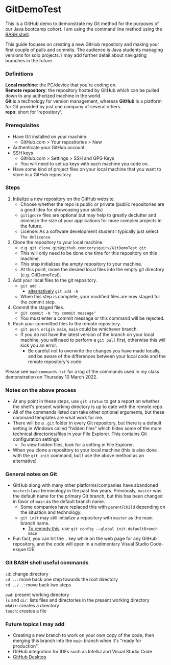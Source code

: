 # GitDemoTest

This is a GitHub demo to demonstrate my Git method for the purposes of our Java bootcamp cohort. I am using the command line method using the [BASH shell](https://git-scm.com/downloads).  

This guide focuses on creating a new GitHub repository and making your first couple of pulls and commits. The audience is Java students managing versions for solo projects. I may add further detail about navigating branches in the future.  

### Definitions
<strong>Local machine</strong>: the PC/device that you're coding on.  
<strong>Remote repository</strong>: the repository hosted by GitHub which can be pulled down to any authorized machine in the world.  
<strong>Git</strong> is a technology for version management, whereas <strong>GitHub</strong> is a platform for Git provided by just one company of several others.  
<strong>repo</strong>: short for 'repository'.  

### Prerequisites    
- Have Git installed on your machine.  
    - GitHub.com > Your repositories > New
- Authenticate your GitHub account.
- SSH keys  
    - GitHub.com > Settings > SSH and GPG Keys  
    - You will need to set up keys with each machine you code on.  
- Have some kind of project files on your local machine that you want to store in a GitHub repository.  

### Steps  
1. Intialize a new repository on the GitHub website.  
    - Choose whether the repo is public or private (public repositories are a good idea for showcasing your skills)  
    - `gitignore` files are optional but may help to greatly declutter and minimize the size of your applications for more complex projects in the future.
    - License: As a software development student I typically just select `The Unlicense`.  
3. Clone the repository to your local machine.  
    - e.g. `git clone git@github.com:coryjquirk/GitDemoTest.git`  
    - This will only need to be done one time for this repository on this machine.  
    - This step initializes the empty repository to your machine.  
    - At this point, move the desired local files into the empty git directory (e.g. GitDemoTest). 
4. Add your local files to the git repository.  
    - `git add .`  
        - [alternatively](https://git-scm.com/docs/git-add) `git add -A`  
    - When this step is complete, your modified files are now staged for the commit step.  
5. Commit the staged files.  
    - `git commit -m "my commit message"`  
    - You must enter a commit message or this command will be rejected.  
7. Push your committed files to the remote repository.  
    - `git push origin main`, `main` could be whichever branch.
    - If you do not have the latest version of the branch on your local machine, you will need to perform a `git pull` first, otherwise this will kick you an error. 
        - Be careful not to overwrite the changes you have made locally, and be aware of the differences between your local code and the remote repository's code.  

Please see `bashcommands.txt` for a log of the commands used in my class demonstration on Thursday 10 March 2022.

### Notes on the above process  
- At any point in these steps, use `git status` to get a report on whether the shell's present working directory is up to date with the remote repo.  
- All of the commands listed can take other optional arguments, but these command templates are what work for me.  
- There will be a `.git` folder in every Git repository, but there is a default setting in Windows called "hidden files" which hides some of the more technical directories/files in your File Explorer. This contains Git configuration settings
    - To view hidden files, look for a setting in File Explorer.    
- When you clone a repository to your local machine (this is also done with the `git init` command, but I use the above method as an alternative)

### General notes on Git 
- GitHub along with many other platforms/companies have abandoned `master`/`slave` terminology in the past few years. Previously, `master` was the default name for the primary Git branch, but this has been changed in favor of `main` as the default branch name. 
    - Some companies have replaced this with `parent`/`child` depending on the situation and technology.
    - `git init` may still initialize a repository with `master` as the main branch name. 
         - [To remedy this](https://superuser.com/questions/1419613/change-git-init-default-branch-name), use `git config --global init.defaultBranch main`
- Fun fact, you can hit the `.` key while on the web page for any GitHub repository, and the code will open in a rudimentary Visual Studio Code-esque IDE. 

### Git BASH shell useful commands  
`cd`: change directory  
`cd ..`: move back one step towards the root directory  
`cd ../..`: move back two steps  

`pwd`: present working directory    
`ls` and `dir`: lists files and directories in the present working directory  
`mkdir`: creates a directory  
`touch`: creates a file 

### Future topics I may add
- Creating a new branch to work on your own copy of the code, then merging this branch into the `main` branch when it's "ready for production".  
- GitHub integration for IDEs such as IntelliJ and Visual Studio Code  
- [GitHub Desktop](https://desktop.github.com/)
